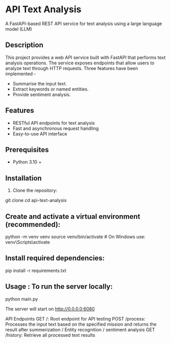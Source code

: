 # API Text Analysis

A FastAPI-based REST API service for text analysis using a large language model (LLM)

## Description

This project provides a web API service built with FastAPI that performs text analysis operations. The service exposes endpoints that allow users to analyze text through HTTP requests. Three features have been implemented - 
* Summarise the input text.
* Extract keywords or named entities.
* Provide sentiment analysis.

## Features

- RESTful API endpoints for text analysis
- Fast and asynchronous request handling
- Easy-to-use API interface

## Prerequisites

- Python 3.10 +

## Installation

1. Clone the repository:

git clone [<repository-url>](https://github.com/saikat-kolkata/api-text-analysis)
cd api-text-analysis

## Create and activate a virtual environment (recommended):
python -m venv venv
source venv/bin/activate  # On Windows use: venv\Scripts\activate

## Install required dependencies:
pip install -r requirements.txt

## Usage : To run the server locally:

python main.py

The server will start on http://0.0.0.0:6080

API Endpoints
GET /: Root endpoint for API testing
POST /process: Processes the input text based on the specified mission and returns the result after summerization / Entity recognition / sentiment analysis
GET /history: Retrieve all processed text results




